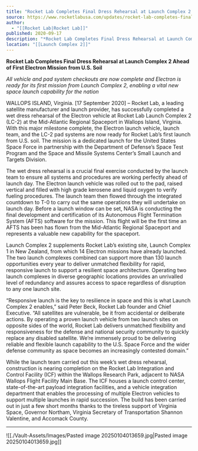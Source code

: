 ```yaml
---
title: "Rocket Lab Completes Final Dress Rehearsal at Launch Complex 2 Ahead of First Electron Mission from U.S. Soil "
source: https://www.rocketlabusa.com/updates/rocket-lab-completes-final-dress-rehearsal-at-launch-complex-2-ahead-of-first-electron-mission-from-u-s-soil/
author:
  - "[[Rocket Lab|Rocket Lab]]"
published: 2020-09-17
description: "*Rocket Lab Completes Final Dress Rehearsal at Launch Complex 2 Ahead of First Electron Mission from U.S. Soil *"
location: "[[Launch Complex 2]]"
---
```

**Rocket Lab Completes Final Dress Rehearsal at Launch Complex 2 Ahead of First Electron Mission from U.S. Soil** 

*All vehicle and pad system checkouts are now complete and Electron is ready for its first mission from Launch Complex 2, enabling a vital new space launch capability for the nation* 

WALLOPS ISLAND, Virginia. \[17 September 2020\] – Rocket Lab, a leading satellite manufacturer and launch provider, has successfully completed a wet dress rehearsal of the Electron vehicle at Rocket Lab Launch Complex 2 (LC-2) at the Mid-Atlantic Regional Spaceport in Wallops Island, Virginia. With this major milestone complete, the Electron launch vehicle, launch team, and the LC-2 pad systems are now ready for Rocket Lab’s first launch from U.S. soil. The mission is a dedicated launch for the United States Space Force in partnership with the Department of Defense’s Space Test Program and the Space and Missile Systems Center’s Small Launch and Targets Division. 

The wet dress rehearsal is a crucial final exercise conducted by the launch team to ensure all systems and procedures are working perfectly ahead of launch day. The Electron launch vehicle was rolled out to the pad, raised vertical and filled with high grade kerosene and liquid oxygen to verify fueling procedures. The launch team then flowed through the integrated countdown to T-0 to carry out the same operations they will undertake on launch day. Before a launch window can be set, NASA is conducting the final development and certification of its Autonomous Flight Termination System (AFTS) software for the mission. This flight will be the first time an AFTS has been has flown from the Mid-Atlantic Regional Spaceport and represents a valuable new capability for the spaceport.

Launch Complex 2 supplements Rocket Lab’s existing site, Launch Complex 1 in New Zealand, from which 14 Electron missions have already launched. The two launch complexes combined can support more than 130 launch opportunities every year to deliver unmatched flexibility for rapid, responsive launch to support a resilient space architecture. Operating two launch complexes in diverse geographic locations provides an unrivalled level of redundancy and assures access to space regardless of disruption to any one launch site.

“Responsive launch is the key to resilience in space and this is what Launch Complex 2 enables,” said Peter Beck, Rocket Lab founder and Chief Executive. “All satellites are vulnerable, be it from accidental or deliberate actions. By operating a proven launch vehicle from two launch sites on opposite sides of the world, Rocket Lab delivers unmatched flexibility and responsiveness for the defense and national security community to quickly replace any disabled satellite. We’re immensely proud to be delivering reliable and flexible launch capability to the U.S. Space Force and the wider defense community as space becomes an increasingly contested domain.”

While the launch team carried out this week’s wet dress rehearsal, construction is nearing completion on the Rocket Lab Integration and Control Facility (ICF) within the Wallops Research Park, adjacent to NASA Wallops Flight Facility Main Base. The ICF houses a launch control center, state-of-the-art payload integration facilities, and a vehicle integration department that enables the processing of multiple Electron vehicles to support multiple launches in rapid succession. The build has been carried out in just a few short months thanks to the tireless support of Virginia Space, Governor Northam, Virginia Secretary of Transportation Shannon Valentine, and Accomack County.

---

![[./Vault-Assets/Images/Pasted image 20250104013659.jpg|Pasted image 20250104013659.jpg]]